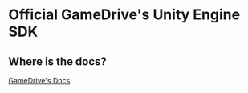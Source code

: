 # Official GameDrive's Unity Engine SDK 

## Where is the docs?
[GameDrive's Docs](https://docs.gamedrive.cc).

